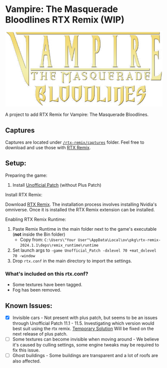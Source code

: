# Vampire: The Masquerade Bloodlines RTX Remix (WIP)

![VTMB Logo](vtmb-logo.png "VTMB Logo")

A project to add RTX Remix for Vampire: The Masquerade Bloodlines.

## Captures

Captures are located under [`/rtx-remix/captures`](https://github.com/CattoSalad/VTMB-RTX-Remix/tree/main/rtx-remix/captures) folder. Feel free to download and use those with [RTX Remix](https://www.nvidia.com/en-gb/geforce/rtx-remix/https://www.nvidia.com/en-gb/geforce/rtx-remix/).

## Setup:

Preparing the game:

1. Install [Unofficial Patch](https://www.moddb.com/mods/vtmb-unofficial-patch/downloads) (without Plus Patch)

Install RTX Remix:

Download [RTX Remix](https://www.nvidia.com/en-gb/geforce/rtx-remix/).
The installation process involves installing Nvidia's omniverse. Once it is installed the RTX Remix extension can be installed.

Enabling RTX Remix Runtime:

1. Paste Remix Runtime in the main folder next to the game's executable (**not** inside the Bin folder)
   - Copy from: `C:\Users\"Your User"\AppData\Local\ov\pkg\rtx-remix-2024.1.1\deps\remix_runtime\runtime`
2. Set launch args to `-game Unofficial_Patch -dxlevel 70 +mat_dxlevel 70 -window`
3. Drop `rtx.conf` in the main directory to import the settings.

### What's included on this rtx.conf?

- Some textures have been tagged.
- Fog has been removed.

## Known Issues:

- [x] Invisible cars - Not present with plus patch, but seems to be an issues through Unofficial Patch 11.1 - 11.5. Investigating which version would best suit using the rtx remix. [Temporary Solution](https://github.com/CattoSalad/VTMB-RTX-Remix/issues/1) Will be fixed on the next release of plus patch.
- [ ] Some textures can become invisible when moving around - We believe it's caused by culling settings, some engine tweaks may be required to fix this issue.
- [ ] Ghost buildings - Some buildings are transparent and a lot of roofs are also affected.
